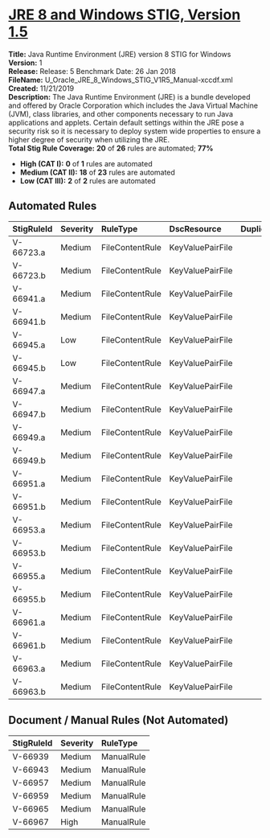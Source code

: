 # [JRE 8 and Windows STIG, Version 1.5](https://github.com/Microsoft/PowerStig/wiki/OracleJRE-8-1.5)

**Title:** Java Runtime Environment (JRE) version 8 STIG for Windows  
**Version:** 1  
**Release:** Release: 5 Benchmark Date: 26 Jan 2018  
**FileName:** U_Oracle_JRE_8_Windows_STIG_V1R5_Manual-xccdf.xml  
**Created:** 11/21/2019  
**Description:** The Java Runtime Environment (JRE) is a bundle developed and offered by Oracle Corporation which includes the Java Virtual Machine (JVM), class libraries, and other components necessary to run Java applications and applets.  Certain default settings within the JRE pose a security risk so it is necessary to deploy system wide properties to ensure a higher degree of security when utilizing the JRE.  
**Total Stig Rule Coverage:** **20** of **26** rules are automated; **77%**

* **High (CAT I):** **0** of **1** rules are automated
* **Medium (CAT II):** **18** of **23** rules are automated
* **Low (CAT III):** **2** of **2** rules are automated

## Automated Rules

| StigRuleId | Severity | RuleType | DscResource | DuplicateOf |
| :---- | :---- | :---- | :---- | :---- |
| V-66723.a | Medium | FileContentRule | KeyValuePairFile |  |
| V-66723.b | Medium | FileContentRule | KeyValuePairFile |  |
| V-66941.a | Medium | FileContentRule | KeyValuePairFile |  |
| V-66941.b | Medium | FileContentRule | KeyValuePairFile |  |
| V-66945.a | Low | FileContentRule | KeyValuePairFile |  |
| V-66945.b | Low | FileContentRule | KeyValuePairFile |  |
| V-66947.a | Medium | FileContentRule | KeyValuePairFile |  |
| V-66947.b | Medium | FileContentRule | KeyValuePairFile |  |
| V-66949.a | Medium | FileContentRule | KeyValuePairFile |  |
| V-66949.b | Medium | FileContentRule | KeyValuePairFile |  |
| V-66951.a | Medium | FileContentRule | KeyValuePairFile |  |
| V-66951.b | Medium | FileContentRule | KeyValuePairFile |  |
| V-66953.a | Medium | FileContentRule | KeyValuePairFile |  |
| V-66953.b | Medium | FileContentRule | KeyValuePairFile |  |
| V-66955.a | Medium | FileContentRule | KeyValuePairFile |  |
| V-66955.b | Medium | FileContentRule | KeyValuePairFile |  |
| V-66961.a | Medium | FileContentRule | KeyValuePairFile |  |
| V-66961.b | Medium | FileContentRule | KeyValuePairFile |  |
| V-66963.a | Medium | FileContentRule | KeyValuePairFile |  |
| V-66963.b | Medium | FileContentRule | KeyValuePairFile |  |

## Document / Manual Rules (Not Automated)

| StigRuleId | Severity | RuleType |
| :---- | :---- | :---- |
| V-66939 | Medium | ManualRule |
| V-66943 | Medium | ManualRule |
| V-66957 | Medium | ManualRule |
| V-66959 | Medium | ManualRule |
| V-66965 | Medium | ManualRule |
| V-66967 | High | ManualRule |
